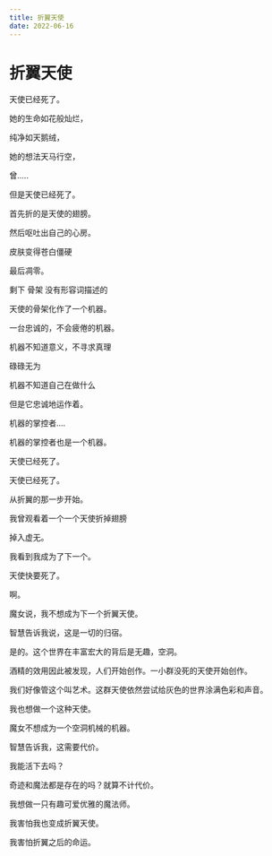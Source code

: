 ```yaml
---
title: 折翼天使
date: 2022-06-16
---
```


# 折翼天使

天使已经死了。

她的生命如花般灿烂，

纯净如天鹅绒，

她的想法天马行空，

曾…..

但是天使已经死了。

首先折的是天使的翅膀。

然后呕吐出自己的心房。

皮肤变得苍白僵硬

最后凋零。

剩下 骨架 没有形容词描述的

天使的骨架化作了一个机器。

一台忠诚的，不会疲倦的机器。

机器不知道意义，不寻求真理

碌碌无为

机器不知道自己在做什么

但是它忠诚地运作着。

机器的掌控者….

机器的掌控者也是一个机器。

天使已经死了。

天使已经死了。

从折翼的那一步开始。

我曾观看着一个一个天使折掉翅膀

掉入虚无。

我看到我成为了下一个。

天使快要死了。

啊。

魔女说，我不想成为下一个折翼天使。

智慧告诉我说，这是一切的归宿。

是的。这个世界在丰富宏大的背后是无趣，空洞。

酒精的效用因此被发现，人们开始创作。一小群没死的天使开始创作。

我们好像管这个叫艺术。这群天使依然尝试给灰色的世界涂满色彩和声音。

我也想做一个这种天使。

魔女不想成为一个空洞机械的机器。

智慧告诉我，这需要代价。

我能活下去吗？

奇迹和魔法都是存在的吗？就算不计代价。

我想做一只有趣可爱优雅的魔法师。

我害怕我也变成折翼天使。

我害怕折翼之后的命运。
